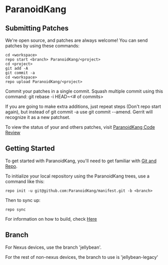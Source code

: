 ParanoidKang
===============

Submitting Patches
------------------
We're open source, and patches are always welcome!
You can send patches by using these commands:

    cd <workspace>
    repo start <branch> ParanoidKang/<project>
    cd <project>
    git add -A
    git commit -a
    cd <workspace>
    repo upload ParanoidKang/<project>

Commit your patches in a single commit. Squash multiple commit using this command: git rebase -i HEAD~<# of commits>

If you are going to make extra additions, just repeat steps (Don't repo start again), but instead of git commit -a
use git commit --amend. Gerrit will recognize it as a new patchset.

To view the status of your and others patches, visit [ParanoidKang Code Review](http://review.paranoid-rom.com/)


Getting Started
---------------

To get started with ParanoidKang, you'll need to get
familiar with [Git and Repo](http://source.android.com/source/initializing.html).

To initialize your local repository using the ParanoidKang trees, use a command like this:

    repo init -u git@github.com:ParanoidKang/manifest.git -b <branch>

Then to sync up:

    repo sync

For information on how to build, check [Here](https://github.com/ParanoidKang/paranoid)


Branch
------

For Nexus devices, use the branch 'jellybean'.

For the rest of non-nexus devices, the branch to use is 'jellybean-legacy'
